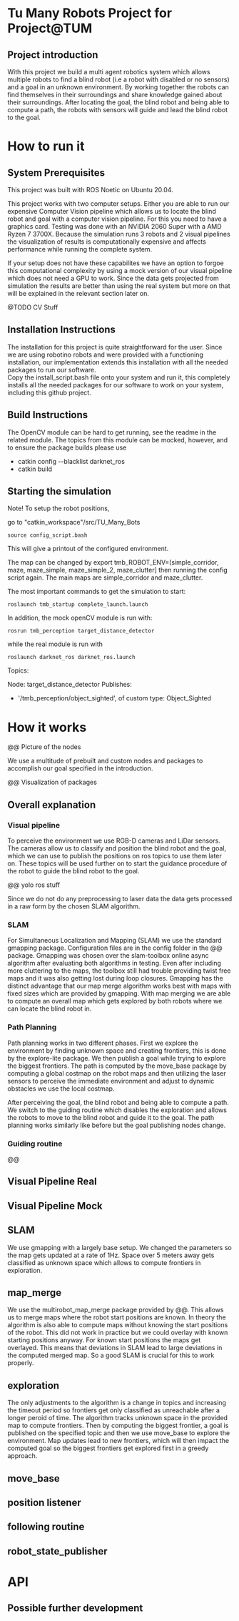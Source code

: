 # Tu Many Robots Project for Project@TUM
## Project introduction
With this project we build a multi agent robotics system which allows multiple robots to find a blind robot (i.e a robot with disabled or no sensors) and a goal in an unknown environment. By working together the robots can find themselves in their surroundings and share knowledge gained about their surroundings. After locating the goal, the blind robot and being able to compute a path, the robots with sensors will guide and lead the blind robot to the goal.


# How to run it


## System Prerequisites
This project was built with ROS Noetic on Ubuntu 20.04.

This project works with two computer setups. Either you are able to run our expensive Computer Vision pipeline which allows us to locate the blind robot and goal with a computer vision pipeline. For this you need to have a graphics card. Testing was done with an NVIDIA 2060 Super with a AMD Ryzen 7 3700X. Because the simulation runs 3 robots and 2 visual pipelines the visualization of results is computationally expensive and affects performance while running the complete system.

If your setup does not have these capabilites we have an option to forgoe this computational complexity by using a mock version of our visual pipeline which does not need a GPU to work. Since the data gets projected from simulation the results are better than using the real system but more on that will be explained in the relevant section later on.

@TODO CV Stuff


## Installation Instructions
The installation for this project is quite straightforward for the user. Since we are using robotino robots and were provided with a functioning installation, our implementation extends this installation with all the needed packages to run our software.  
Copy the install_script.bash file onto your system and run it, this completely installs all the needed packages for our software to work on your system, including this github project.


## Build Instructions
The OpenCV module can be hard to get running, see the readme in the related module.
The topics from this module can be mocked, however, and to ensure the package builds please use

- catkin config --blacklist darknet_ros
- catkin build


## Starting the simulation

Note! To setup the robot positions,

go to "catkin_workspace"/src/TU_Many_Bots
```
source config_script.bash
```
This will give a printout of the configured environment.

The map can be changed by
export tmb_ROBOT_ENV=[simple_corridor, maze, maze_simple, maze_simple_2, maze_clutter]
then running the config script again. The main maps are simple_corridor and maze_clutter.

The most important commands to get the simulation to start:
```
roslaunch tmb_startup complete_launch.launch
```

In addition, the mock openCV module is run with:
```
rosrun tmb_perception target_distance_detector
```
while the real module is run with
```
roslaunch darknet_ros darknet_ros.launch
```

Topics:

Node: target_distance_detector
Publishes:
* '/tmb_perception/object_sighted', of custom type: Object_Sighted


# How it works
@@ Picture of the nodes 

We use a multitude of prebuilt and custom nodes and packages to accomplish our goal specified in the introduction. 

@@ Visualization of packages

## Overall explanation
### Visual pipeline
To perceive the environment we use RGB-D cameras and LiDar sensors. The cameras allow us to classify and position the blind robot and the goal, which we can use to publish the positions on ros topics to use them later on. These topics will be used further on to start the guidance procedure of the robot to guide the blind robot to the goal.

@@ yolo ros stuff

Since we do not do any preprocessing to laser data the data gets processed in a raw form by the chosen SLAM algorithm. 

### SLAM
For Simultaneous Localization and Mapping (SLAM) we use the standard gmapping package. Configuration files are in the config folder in the @@ package. Gmapping was chosen over the slam-toolbox online async algorithm after evaluating both algorithms in testing. Even after including more cluttering to the maps, the toolbox still had trouble providing twist free maps and it was also getting lost during loop closures. Gmapping has the distinct advantage that our map merge algorithm works best with maps with fixed sizes which are provided by gmapping. With map merging we are able to compute an overall map which gets explored by both robots where we can locate the blind robot in.

### Path Planning
Path planning works in two different phases. First we explore the environment by finding unknown space and creating frontiers, this is done by the explore-lite package. We then publish a goal while trying to explore the biggest frontiers. The path is computed by the move_base package by computing a global costmap on the robot maps and then utilizing the laser sensors to perceive the immediate environment and adjust to dynamic obstacles we use the local costmap. 

After perceiving the goal, the blind robot and being able to compute a path. We switch to the guiding routine which disables the exploration and allows the robots to move to the blind robot and guide it to the goal. The path planning works similarly like before but the goal publishing nodes change.

### Guiding routine
@@

## Visual Pipeline Real

## Visual Pipeline Mock

## SLAM
We use gmapping with a largely base setup. We changed the parameters so the map gets updated at a rate of 1Hz. Space over 5 meters away gets classified as unknown space which allows to compute frontiers in exploration. 

## map_merge
We use the multirobot_map_merge package provided by @@. This allows us to merge maps where the robot start positions are known. In theory the algorithm is also able to compute maps without knowing the start positions of the robot. This did not work in practice but we could overlay with known starting positions anyway. For known start positions the maps get overlayed. This means that deviations in SLAM lead to large deviations in the computed merged map. So a good SLAM is crucial for this to work properly.

## exploration
The only adjustments to the algorithm is a change in topics and increasing the timeout period so frontiers get only classified as unreachable after a longer peroid of time. The algorithm tracks unknown space in the provided map to compute frontiers. Then by computing the biggest frontier, a goal is published on the specified topic and then we use move_base to explore the environment. Map updates lead to new frontiers, which will then impact the computed goal so the biggest frontiers get explored first in a greedy approach. 

## move_base

## position listener

## following routine

## robot_state_publisher

# API 

## Possible further development